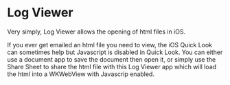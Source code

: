 # Log Viewer


Very simply, Log Viewer allows the opening of html files in iOS.

If you ever get emailed an html file you need to view, the iOS Quick Look can sometimes help but Javascript is disabled in Quick Look.
You can either use a document app to save the document then open it, or simply use the Share Sheet to share the html file with this Log Viewer app which will load the html into a WKWebView with Javascrip enabled.
